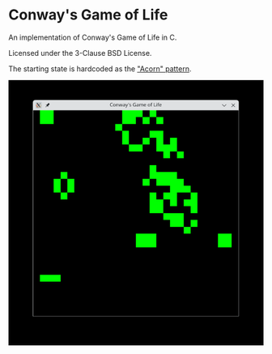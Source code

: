 # Conway's Game of Life

An implementation of Conway's Game of Life in C.

Licensed under the 3-Clause BSD License.

The starting state is hardcoded as the ["Acorn" pattern](https://commons.wikimedia.org/wiki/File:Game_of_life_acorn.svg).

![screenshot](./image.png)
